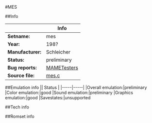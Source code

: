 #MES

##Info

||Info|
|-----|-----|
|**Setname:**|mes
|**Year:**|198?
|**Manufacturer:**|Schleicher
|**Status:**|preliminary
|**Bug reports:**|[MAMETesters](http://mametesters.org/view_all_set.php?type=1&temporary=y&search=mes.c)
|**Source file:**|[mes.c](https://github.com/mamedev/mame/blob/master/src/mess/drivers/mes.c)

##Emulation info
|| Status |
|-----|-----|
|Overall emulation:|preliminary
|Color emulation:|good
|Sound emulation:|preliminary
|Graphics emulation:|good
|Savestates:|unsupported

##Tech info

##Romset info

<!--- START OF EDITED COMMENT DO NOT TOUCH TEXT ABOVE-->
